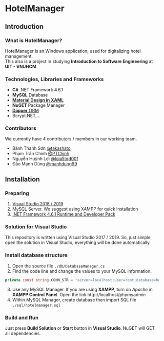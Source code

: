 # HotelManager
## Introduction
### What is **HotelManager**?
HotelManager is an Windows application, used for digitalizing hotel management.  
This also is a project in studying **Introduction to Software Engineering** at **UIT - VNUHCM**.
### Technologies, Libraries and Frameworks
- **C#** .NET Framework 4.6.1
- **MySQL** Database
- [**Material Design in XAML**](http://materialdesigninxaml.net)
- **NuGET** Package Manager
- [**Dapper** ORM](https://dapper-tutorial.net/)
- Bcrypt.NET,...
### Contributors
We currently have 4 contributors / members in our working team.
- Bành Thanh Sơn [@takashato](https://github.com/takashato)
- Phạm Trần Chính [@PTChinh](https://github.com/PTChinh)
- Nguyễn Huỳnh Lợi [@loia5tqd001](https://github.com/loia5tqd001)
- Đào Mạnh Dũng [@manhdung99](https://github.com/manhdung99)
## Installation
### Preparing
1. [Visual Studio 2018 / 2019](https://visualstudio.microsoft.com/)
2. MySQL Server. We suggest using [XAMPP](https://www.apachefriends.org/index.html) for quick installation
3. [.NET Framework 4.6.1 Runtime and Developer Pack](https://dotnet.microsoft.com/download/dotnet-framework/net461)
### Solution for Visual Studio
This repository is written using Visual Studio 2017 / 2019. So, just simple open the solution in Visual Studio, everything will be done automatically.
### Install database structure
1. Open the source file `./db/DatabaseManager.cs`
2. Find the code line and change the values to your MySQL information.
```csharp
private const string CONN_STR = "server=localhost;user=root;database=hotelmanager;port=3306;password=";
```
3. Use any MySQL Manager. If you are using **XAMPP**, turn on *Apache* in **XAMPP Control Panel**. Open the link http://localhost/phpmyadmin
4. Within MySQL Manager, create database then import SQL file `./sql/hotelmanager.sql`
### Build and Run
Just press **Build Solution** or **Start** button in **Visual Studio**. NuGET will GET all dependencies.
